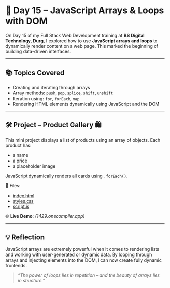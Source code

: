 # 🔁 Day 15 – JavaScript Arrays & Loops with DOM

On Day 15 of my Full Stack Web Development training at **BS Digital Technology, Durg**, I explored how to use **JavaScript arrays and loops** to dynamically render content on a web page. This marked the beginning of building data-driven interfaces.

---

## 📚 Topics Covered

- Creating and iterating through arrays
- Array methods: `push`, `pop`, `splice`, `shift`, `unshift`
- Iteration using: `for`, `forEach`, `map`
- Rendering HTML elements dynamically using JavaScript and the DOM

---

## 🛠️ Project – Product Gallery 🛍️

This mini project displays a list of products using an array of objects. Each product has:
- a name
- a price
- a placeholder image

JavaScript dynamically renders all cards using `.forEach()`.

📂 Files:  
- [index.html](./product-gallery/index.html)  
- [styles.css](./product-gallery/styles.css)  
- [script.js](./product-gallery/script.js)

🌐 **Live Demo**: _(1429.onecompiler.app)_

---

## 💡 Reflection

JavaScript arrays are extremely powerful when it comes to rendering lists and working with user-generated or dynamic data. By looping through arrays and injecting elements into the DOM, I can now create fully dynamic frontends.

> _“The power of loops lies in repetition – and the beauty of arrays lies in structure.”_
